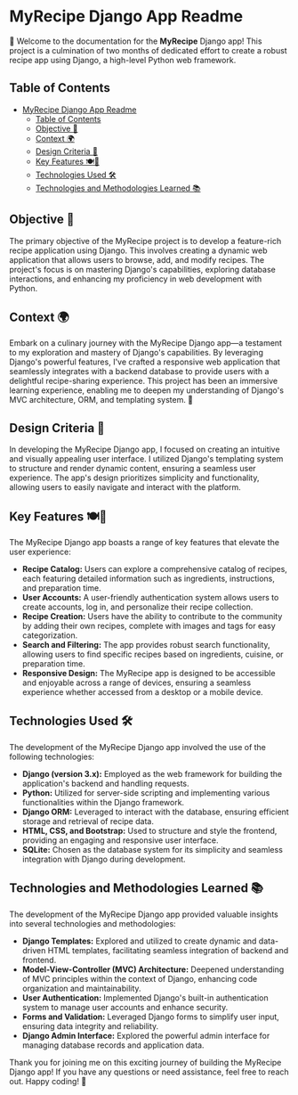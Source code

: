 # MyRecipe Django App Readme

🍲 Welcome to the documentation for the **MyRecipe** Django app! This project is a culmination of two months of dedicated effort to create a robust recipe app using Django, a high-level Python web framework.

## Table of Contents

- [MyRecipe Django App Readme](#myrecipe-django-app-readme)
  - [Table of Contents](#table-of-contents)
  - [Objective 🚀](#objective-)
  - [Context 🌍](#context-)
  - [Design Criteria 🎨](#design-criteria-)
  - [Key Features 🍽️🔑](#key-features-)
  - [Technologies Used 🛠️](#technologies-used-️)
  - [Technologies and Methodologies Learned 📚](#technologies-and-methodologies-learned-)

## Objective 🚀

The primary objective of the MyRecipe project is to develop a feature-rich recipe application using Django. This involves creating a dynamic web application that allows users to browse, add, and modify recipes. The project's focus is on mastering Django's capabilities, exploring database interactions, and enhancing my proficiency in web development with Python.

## Context 🌍

Embark on a culinary journey with the MyRecipe Django app—a testament to my exploration and mastery of Django's capabilities. By leveraging Django's powerful features, I've crafted a responsive web application that seamlessly integrates with a backend database to provide users with a delightful recipe-sharing experience. This project has been an immersive learning experience, enabling me to deepen my understanding of Django's MVC architecture, ORM, and templating system. 🍲

## Design Criteria 🎨

In developing the MyRecipe Django app, I focused on creating an intuitive and visually appealing user interface. I utilized Django's templating system to structure and render dynamic content, ensuring a seamless user experience. The app's design prioritizes simplicity and functionality, allowing users to easily navigate and interact with the platform.

## Key Features 🍽️🔑

The MyRecipe Django app boasts a range of key features that elevate the user experience:

- **Recipe Catalog:** Users can explore a comprehensive catalog of recipes, each featuring detailed information such as ingredients, instructions, and preparation time.
- **User Accounts:** A user-friendly authentication system allows users to create accounts, log in, and personalize their recipe collection.
- **Recipe Creation:** Users have the ability to contribute to the community by adding their own recipes, complete with images and tags for easy categorization.
- **Search and Filtering:** The app provides robust search functionality, allowing users to find specific recipes based on ingredients, cuisine, or preparation time.
- **Responsive Design:** The MyRecipe app is designed to be accessible and enjoyable across a range of devices, ensuring a seamless experience whether accessed from a desktop or a mobile device.

## Technologies Used 🛠️

The development of the MyRecipe Django app involved the use of the following technologies:

- **Django (version 3.x):** Employed as the web framework for building the application's backend and handling requests.
- **Python:** Utilized for server-side scripting and implementing various functionalities within the Django framework.
- **Django ORM:** Leveraged to interact with the database, ensuring efficient storage and retrieval of recipe data.
- **HTML, CSS, and Bootstrap:** Used to structure and style the frontend, providing an engaging and responsive user interface.
- **SQLite:** Chosen as the database system for its simplicity and seamless integration with Django during development.

## Technologies and Methodologies Learned 📚

The development of the MyRecipe Django app provided valuable insights into several technologies and methodologies:

- **Django Templates:** Explored and utilized to create dynamic and data-driven HTML templates, facilitating seamless integration of backend and frontend.
- **Model-View-Controller (MVC) Architecture:** Deepened understanding of MVC principles within the context of Django, enhancing code organization and maintainability.
- **User Authentication:** Implemented Django's built-in authentication system to manage user accounts and enhance security.
- **Forms and Validation:** Leveraged Django forms to simplify user input, ensuring data integrity and reliability.
- **Django Admin Interface:** Explored the powerful admin interface for managing database records and application data.

Thank you for joining me on this exciting journey of building the MyRecipe Django app! If you have any questions or need assistance, feel free to reach out. Happy coding! 🚀
